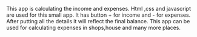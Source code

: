 This app is calculating the income and expenses. Html ,css and javascript are used for this small app. It has button + for income and - for expenses. After putting all the details it will reflect the final balance.
This app can be used for calculating expenses in shops,house and many more places.
